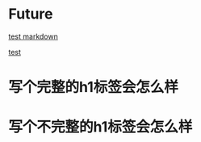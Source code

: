 # Future

<a href='www.baidu.com'>test markdown</a>

<a href="javascript:void(0);">test</a>

<h1>写个完整的h1标签会怎么样</h1>

<h1>写个不完整的h1标签会怎么样
